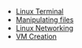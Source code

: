 - [Linux Terminal](#Linux-Lab-01-Getting-started-with-the-Linux-terminal)
- [Manipulating files](Linux-2-Manipulating-files/directories)
- [Linux Networking](Linux-5-Networking)
- [VM Creation](VM-creation)